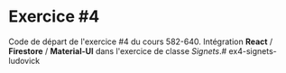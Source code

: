 # Exercice #4

Code de départ de l'exercice #4 du cours 582-640.
Intégration **React** / **Firestore** / **Material-UI** dans l'exercice de classe *Signets*.# ex4-signets-ludovick
